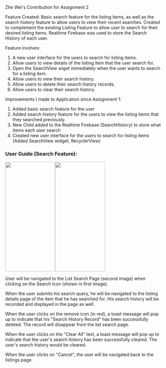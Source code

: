 Zhe Wei's Contribution for Assignment 2

Feature Created: Basic search feature for the listing items, as well as the search history feature to allow users to view their recent searches. 
Created to complement the existing Listing Feature to allow user to search for their desired listing items. 
Realtime Firebase was used to store the Search History of each user.

Feature involves:

1. A new user interface for the users to search for listing items.
2. Allow users to view details of the listing item that the user search for. 
3. Open the SearchView wiget immediately when the user wants to search for a listing item.
4. Allow users to view their search history. 
5. Allow users to delete their search history records.
6. Allow users to clear their search history.

Improvements I made to Application since Assignment 1:

1. Added basic search feature for the user 
2. Added search history feature for the users to view the listing items that they searched previously. 
3. New Child added to the Realtime Firebase (SearchHistory) to store what items each user search
4. Created new user interface for the users to search for listing items (Added SearchView widget, RecyclerView)

### User Guide (Search Feature):

<img src="https://user-images.githubusercontent.com/92966900/182203739-19471e89-7ea4-453b-b655-f5b5bdf29851.png" width="160" height="350"><img src="https://user-images.githubusercontent.com/92966900/182203766-a3fc87a0-7743-433e-a727-273f34c63ba0.png" width="160" height="350">  

User will be navigated to the List Search Page (second image) when clicking on the Search Icon (shown in first image).

When the user submits his search query, he will be navigated to the listing details page of the item that he has searched for. 
His search history will be recorded and displayed in the page as well.
 
When the user clicks on the remove icon (in red), a toast message will pop up to indicate that his "Search History Record" has been successfully deleted. The record will disappear from the list search page. 

When the user clicks on the "Clear All" text, a toast message will pop up to indicate that the user's search history has been successfully cleared. The user's search history would be cleared. 

When the user clicks on "Cancel", the user will be navigated back to the listings page. 



